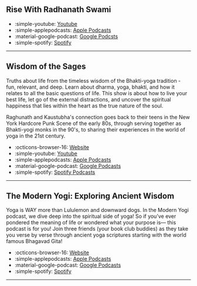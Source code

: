 ## Rise With Radhanath Swami

- :simple-youtube: [Youtube](https://www.youtube.com/channel/UCIhulVNkWD2iqlWU1UEZfKg/playlists)
- :simple-applepodcasts: [Apple Podcasts](https://podcasts.apple.com/us/podcast/rise-with-radhanath-swami/id1683388238)
- :material-google-podcast: [Google Podcsts](https://podcasts.google.com/feed/aHR0cHM6Ly9mZWVkLnBvZGJlYW4uY29tL3JhZGhhbmF0aHN3YW1pL2ZlZWQueG1s)
- :simple-spotify: [Spotify](https://open.spotify.com/show/174ASOMP0PNgAXQYKQOpB6)
---
## Wisdom of the Sages
Truths about life from the timeless wisdom of the Bhakti-yoga tradition - fun, relevant, and deep. Learn about dharma, yoga, bhakti, and how it relates to all the basic questions of life. This show is about how to live your best life, let go of the external distractions, and uncover the spiritual happiness that lies within the heart as the true nature of the soul.

Raghunath and Kaustubha's connection goes back to their teens in the New York Hardcore Punk Scene of the early 80s, through serving together as Bhakti-yogi monks in the 90's, to sharing their experiences in the world of yoga in the 21st century.

- :octicons-browser-16: [Website](https://www.wisdomofthesages.com/)
- :simple-youtube: [Youtube](https://www.youtube.com/@WisdomoftheSages) 
- :simple-applepodcasts: [Apple Podcasts](https://podcasts.apple.com/us/podcast/wisdom-of-the-sages/id1493055485)
- :material-google-podcast: [Google Podcasts](https://podcasts.google.com/search/Wisdom%20of%20the%20Sages)
- :simple-spotify: [Spotify Podcasts](https://open.spotify.com/show/0K6KdeWaciOxM5IY8TZVCK)
---
## The Modern Yogi: Exploring Ancient Wisdom
Yoga is WAY more than Lululemon and downward dogs. In the Modern Yogi podcast, we dive deep into the spiritual side of yoga! So if you’ve ever pondered the meaning of life or wondered what your purpose is— this podcast is for you! Join three friends (your book club buddies) as they take you verse by verse through ancient yoga scriptures starting with the world famous Bhagavad Gita!

- :octicons-browser-16: [Website](https://themodernyogipodcast.com/)
- :simple-applepodcasts: [Apple Podcasts](https://podcasts.apple.com/us/podcast/the-modern-yogi-podcast/id1625753203)
- :material-google-podcast: [Google Podcasts](https://podcasts.google.com/feed/aHR0cHM6Ly90aGVtb2Rlcm55b2dpcG9kY2FzdC5jb20vZmVlZC54bWw)
- :simple-spotify: [Spotify](https://open.spotify.com/show/6jcXhqIj4bxL8eeBh7LtTN)


---

